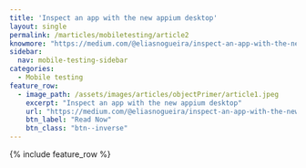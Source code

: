 ```yaml
---
title: 'Inspect an app with the new appium desktop'
layout: single
permalink: /marticles/mobiletesting/article2
knowmore: "https://medium.com/@eliasnogueira/inspect-an-app-with-the-new-appium-desktop-8ce4dc9aa95c"
sidebar:
  nav: mobile-testing-sidebar
categories:
  - Mobile testing
feature_row:
  - image_path: /assets/images/articles/objectPrimer/article1.jpeg
    excerpt: "Inspect an app with the new appium desktop"
    url: "https://medium.com/@eliasnogueira/inspect-an-app-with-the-new-appium-desktop-8ce4dc9aa95c"
    btn_label: "Read Now"
    btn_class: "btn--inverse"  
---
```


{% include feature_row %}